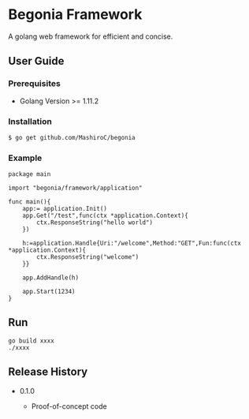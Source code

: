 # Begonia Framework

A golang web framework for efficient and concise.

## User Guide

### Prerequisites

- Golang Version >= 1.11.2

### Installation

```sh
$ go get github.com/MashiroC/begonia
```

### Example

```golang
package main

import "begonia/framework/application"

func main(){
	app:= application.Init()
	app.Get("/test",func(ctx *application.Context){
		ctx.ResponseString("hello world")
	})

	h:=application.Handle{Uri:"/welcome",Method:"GET",Fun:func(ctx *application.Context){
		ctx.ResponseString("welcome")
	}}

	app.AddHandle(h)

	app.Start(1234)
}
```



## Run

```
go build xxxx
./xxxx
```

## Release History

* 0.1.0

    - Proof-of-concept code